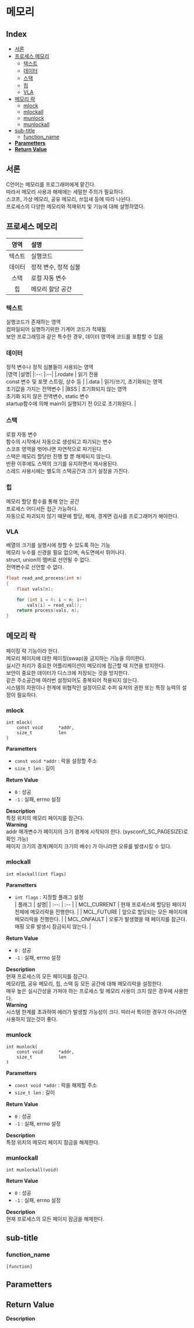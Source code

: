 <h1> 메모리 </h1>

<h2> Index </h2>

- [서론](#서론)
- [프로세스 메모리](#프로세스-메모리)
	- [텍스트](#텍스트)
	- [데이터](#데이터)
	- [스택](#스택)
	- [힙](#힙)
	- [VLA](#vla)
- [메모리 락](#메모리-락)
	- [mlock](#mlock)
	- [mlockall](#mlockall)
	- [munlock](#munlock)
	- [munlockall](#munlockall)
- [sub-title](#sub-title)
	- [function\_name](#function_name)
- [**Parametters**](#parametters)
- [**Return Value**](#return-value)


## 서론
C언어는 메모리를 프로그래머에게 맡긴다.  
따라서 메모리 사용과 해제에는 세밀한 주의가 필요하다.  
스코프, 가상 메모리, 공유 메모리, 쓰임새 등에 따라 나뉜다.  
프로세스의 다양한 메모리와 적재위치 및 기능에 대해 설명하였다.  



## 프로세스 메모리
|영역	|설명|
|:--:	|:--|
|텍스트	| 실행코드 |
|데이터	| 정적 변수, 정적 심볼 |
|스택	| 로컬 자동 변수 |
|힙	| 메모리 할당 공간 |


### 텍스트 
실행코드가 존재하는 영역  
컴파일되어 실행하기위한 기계어 코드가 적재됨  
보안 프로그래밍과 같은 특수한 경우, 데이터 영역에 코드를 포함할 수 있음  


### 데이터
정적 변수나 정적 심볼들이 사용되는 영역  
|영역	|설명|
|:--:	|:--|
|.rodate	| 읽기 전용</br>const 변수 및 포맷 스트링, 상수 등 |
|.data		| 읽기/쓰기, 초기화되는 영역</br>초기값을 가지는 전역변수 |
|BSS		| 초기화되지 않는 영역</br>초기화 되지 않은 전역변수, static 변수</br>startup함수에 의해 main이 실행되기 전 0으로 초기화된다. |


### 스택
로컬 자동 변수  
함수의 시작에서 자동으로 생성되고 파기되는 변수  
스코프 영역을 벗어나면 자연적으로 파기된다.  
스택은 메모리 할당만 진행 할 뿐 해제되지 않는다.  
반환 이후에도 스택의 크기를 유지하면서 재사용된다.  
스레드 사용시에는 별도의 스택공간과 크기 설정을 가진다.


### 힙
메모리 할당 함수를 통해 얻는 공간  
프로세스 어디서든 접근 가능하다.  
자동으로 파괴되지 않기 때문에 할당, 해제, 경계면 검사를 프로그래머가 해야한다.  


### VLA
배열의 크기를 실행시에 정할 수 있도록 하는 기능  
메모리 누수를 신경쓸 필요 없으며, 속도면에서 뛰어나다.  
struct, union의 멤버로 선언될 수 없다.  
전역변수로 선언할 수 없다.  
``` c
float read_and_process(int n)
{
    float vals[n];

    for (int i = 0; i < n; i++)
        vals[i] = read_val();
    return process(vals, n);
}
```



## 메모리 락 
페이징 락 기능이라 한다.  
메모리 페이지에 대한 페이징(swap)을 금지하는 기능을 의미한다.  
실시간 처리가 중요한 어플리케이션이 메모리에 접근할 때 지연을 방지한다.  
보안이 중요한 데이터가 디스크에 저장되는 것을 방지한다.  
같은 주소공간에 여러번 설정되어도 중복되어 적용되지 않는다.  
시스템의 자원이나 한계에 위협적인 설정이므로 수퍼 유저의 권한 또는 특정 능력의 설정이 필요하다.  


### mlock
	int mlock(
		const void		*addr,
		size_t			len
	)
**Parametters**
- `const void *addr`	: 락을 설정할 주소
- `size_t len`		: 길이

**Return Value**
- `0`	: 성공
- `-1`	: 실패, errno 설정

**Description**  
특정 위치의 메모리 페이지를 잠근다.  
**Warning**  
addr 매개변수가 페이지의 크기 경계에 시작되야 한다. (sysconf(_SC_PAGESIZE)로 확인 가능)  
페이지 크기의 경계(페이지 크기의 배수) 가 아니라면 오류를 발생시킬 수 있다.


### mlockall
	int mlockall(int flags)
**Parametters**
- `int flags`	: 지정할 플래그 설정  
	| 플래그	| 설명|
	| :--:		| :-- |
	| MCL_CURRENT	| 현재 프로세스에 할당된 페이지 전체에 메모리락을 진행한다. |
	| MCL_FUTURE	| 앞으로 할당되는 모든 페이지에 메모리락을 진행한다. |
	| MCL_ONFAULT	| 오류가 발생했을 때 페이지를 잠근다.</br>매핑 오류 발생시 잠금되지 않는다. |

**Return Value**
- `0`	: 성공
- `-1`	: 실패, errno 설정

**Description**  
현재 프로세스의 모든 페이지를 잠근다.  
메모리맵, 공유 메모리, 힙, 스택 등 모든 공간에 대해 메모리락을 설정한다.  
매우 높은 실시간성을 가져야 하는 프로세스 및 메모리 사용이 크지 않은 경우에 사용한다.  
**Warning**  
시스템 한계를 초과하여 에러가 발생할 가능성이 크다. 따라서 특이한 경우가 아니라면 사용하지 않는것이 좋다.


### munlock
	int munlock(
		const void 		*addr,
		size_t			len
	)
**Parametters**
- `const void *addr`	: 락을 해제할 주소
- `size_t len`		: 길이

**Return Value**
- `0`	: 성공
- `-1`	: 실패, errno 설정

**Description**  
특정 위치의 메모리 페이지 잠금을 해제한다.


### munlockall
	int munlockall(void)

**Return Value**
- `0`	: 성공
- `-1`	: 실패, errno 설정

**Description**  
현재 프로세스의 모든 페이지 잠금을 해제한다.


## sub-title
### function_name
	[function]
**Parametters**
- 

**Return Value**
- 

**Description**  





